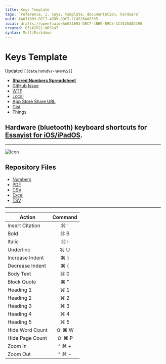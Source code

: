 ```yaml
---
title: Keys Template
tags: `reference, i, keys, template, documentation, hardware`
uuid: AA031693-DEC7-4BB9-B9C5-1C4526A02395
local: drafts://open?uuid=AA031693-DEC7-4BB9-B9C5-1C4526A02395
created: 03162022-003247
syntax: MultiMarkdown
---
```

 # Keys Template 
Updated `[[date|%m%d%Y-%H%M%S]]`

- [**Shared Numbers Spreadsheet**](https://www.icloud.com/numbers/)
- [GitHub Issue](https://github.com/ExtraKeys/keys/issues/)
- [WTF](https://davidblue.wtf/drafts/[[uuid]].html)
- [Local](shareddocuments:///private/var/mobile/Library/Mobile%20Documents/com~apple~CloudDocs/Written/[[uuid]].md)
- [App Store Share URL](https://apps.apple.com/us/app/)
- [Gist](https://gist.github.com/extratone/)
- Things

## Hardware (bluetooth) keyboard shortcuts for [Essayist for iOS/iPadOS](https://apps.apple.com/us/app/essayist-apa-mla-more/id1537845384).

---

![Icon]()

<script src=""></script>

## Repository Files

- [Numbers](https://github.com/ExtraKeys/keys/blob/main/essayist/EssayistKeyboardShortcuts.numbers)
- [PDF](https://github.com/ExtraKeys/keys/blob/main/essayist/EssayistKeyboardShortcuts.pdf)
- [CSV](https://github.com/ExtraKeys/keys/blob/main/essayist/EssayistKeyboardShortcuts.csv)
- [Excel](https://github.com/ExtraKeys/keys/blob/main/essayist/EssayistKeyboardShortcuts.xlsx)
- [TSV](https://github.com/ExtraKeys/keys/blob/main/essayist/EssayistKeyboardShortcuts.tsv)

---

| Action          | Command |
|-----------------|:-------:|
| Insert Citation | ⌘ '     |
| Bold            | ⌘ B     |
| Italic          | ⌘ I     |
| Underline       | ⌘ U     |
| Increase Indent | ⌘ }     |
| Decrease Indent | ⌘ {     |
| Body Text       | ⌘ 0     |
| Block Quote     | ⌘ "     |
| Heading 1       | ⌘ 1     |
| Heading 2       | ⌘ 2     |
| Heading 3       | ⌘ 3     |
| Heading 4       | ⌘ 4     |
| Heading 5       | ⌘ 5     |
| Hide Word Count | ⇧ ⌘ W   |
| Hide Page Count | ⇧ ⌘ P   |
| Zoom In         | ^ ⌘ +   |
| Zoom Out        | ^ ⌘ -   |